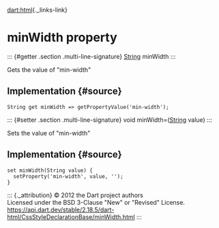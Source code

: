 [dart:html](../../dart-html/dart-html-library){._links-link}

minWidth property
=================

::: {#getter .section .multi-line-signature}
[String](../../dart-core/string-class) minWidth
:::

Gets the value of \"min-width\"

Implementation {#source}
--------------

``` {.language-dart data-language="dart"}
String get minWidth => getPropertyValue('min-width');
```

::: {#setter .section .multi-line-signature}
void minWidth=([String](../../dart-core/string-class) value)
:::

Sets the value of \"min-width\"

Implementation {#source}
--------------

``` {.language-dart data-language="dart"}
set minWidth(String value) {
  setProperty('min-width', value, '');
}
```

::: {._attribution}
© 2012 the Dart project authors\
Licensed under the BSD 3-Clause \"New\" or \"Revised\" License.\
<https://api.dart.dev/stable/2.18.5/dart-html/CssStyleDeclarationBase/minWidth.html>
:::
